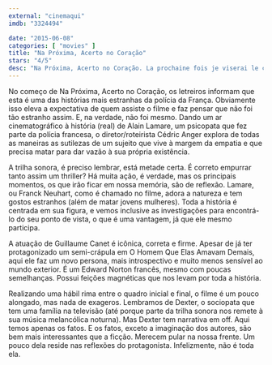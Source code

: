 ```yaml
---
external: "cinemaqui"
imdb: "3324494"

date: "2015-06-08"
categories: [ "movies" ]
title: "Na Próxima, Acerto no Coração"
stars: "4/5"
desc: "Na Próxima, Acerto no Coração. La prochaine fois je viserai le coeur (France, 2014). Dirigido por Cédric Anger. Escrito por Cédric Anger, Yvan Stefanovitch. Com Guillaume Canet, Ana Girardot, Jean-Yves Berteloot, Patrick Azam, Arnaud Henriet, Douglas Attal, Pierick Tournier, Alexandre Carrière, François-Dominique Blin."
---
```

No começo de Na Próxima, Acerto no Coração, os letreiros informam que esta é uma das histórias mais estranhas da polícia da França. Obviamente isso eleva a expectativa de quem assiste o filme e faz pensar que não foi tão estranho assim. E, na verdade, não foi mesmo. Dando um ar cinematográfico à história (real) de Alain Lamare, um psicopata que fez parte da polícia francesa, o diretor/roteirista Cédric Anger explora de todas as maneiras as sutilezas de um sujeito que vive à margem da empatia e que precisa matar para dar vazão à sua própria existência.

A trilha sonora, é preciso lembrar, está metade certa. É correto empurrar tanto assim um thriller? Há muita ação, é verdade, mas os principais momentos, os que irão ficar em nossa memória, são de reflexão. Lamare, ou Franck Neuhart, como é chamado no filme, adora a natureza e tem gostos estranhos (além de matar jovens mulheres). Toda a história é centrada em sua figura, e vemos inclusive as investigações para encontrá-lo do seu ponto de vista, o que é uma vantagem, já que ele mesmo participa.

A atuação de Guillaume Canet é icônica, correta e firme. Apesar de já ter protagonizado um semi-crápula em O Homem Que Elas Amavam Demais, aqui ele faz um novo persona, mais introspectivo e muito menos sensível ao mundo exterior. É um Edward Norton francês, mesmo com poucas semelhanças. Possui feições magnéticas que nos levam por toda a história.

Realizando uma hábil rima entre o quadro inicial e final, o filme é um pouco alongado, mas nada de exageros. Lembramos de Dexter, o sociopata que tem uma família na televisão (até porque parte da trilha sonora nos remete à sua música melancólica noturna). Mas Dexter tem narrativa em off. Aqui temos apenas os fatos. E os fatos, exceto a imaginação dos autores, são bem mais interessantes que a ficção. Merecem pular na nossa frente. Um pouco dela reside nas reflexões do protagonista. Infelizmente, não é toda ela.

